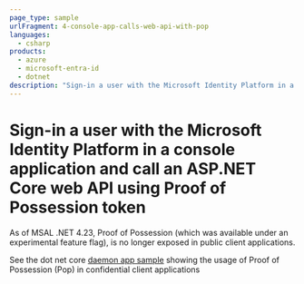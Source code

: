 ```yaml
---
page_type: sample
urlFragment: 4-console-app-calls-web-api-with-pop
languages:
  - csharp  
products:
  - azure
  - microsoft-entra-id  
  - dotnet
description: "Sign-in a user with the Microsoft Identity Platform in a console application and call an ASP.NET Core web API using Proof of Possession token"
---
```

# Sign-in a user with the Microsoft Identity Platform in a console application and call an ASP.NET Core web API using Proof of Possession token

As of MSAL .NET 4.23, Proof of Possession (which was available under an experimental feature flag), is no longer exposed in public client applications.

See the dot net core [daemon app sample](https://github.com/Azure-Samples/active-directory-dotnetcore-daemon-v2/tree/master/4-Call-OwnApi-Pop) showing the usage of Proof of Possession (Pop) in confidential client applications
